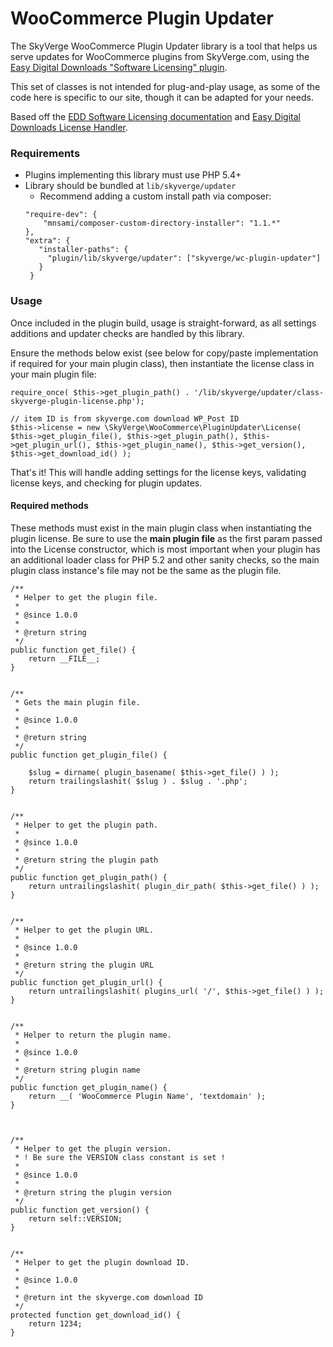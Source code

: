 # WooCommerce Plugin Updater

The SkyVerge WooCommerce Plugin Updater library is a tool that helps us serve updates for WooCommerce plugins from SkyVerge.com, using the [Easy Digital Downloads "Software Licensing" plugin](https://easydigitaldownloads.com/downloads/software-licensing/?ref=3324&campaign=sv_github).

This set of classes is not intended for plug-and-play usage, as some of the code here is specific to our site, though it can be adapted for your needs.

Based off the [EDD Software Licensing documentation](http://docs.easydigitaldownloads.com/article/383-automatic-upgrades-for-wordpress-plugins) and [Easy Digital Downloads License Handler](https://github.com/easydigitaldownloads/easy-digital-downloads/blob/master/includes/class-edd-license-handler.php).

### Requirements

 - Plugins implementing this library must use PHP 5.4+
 - Library should be bundled at `lib/skyverge/updater`
   - Recommend adding a custom install path via composer:
   ```
   "require-dev": {
       "mnsami/composer-custom-directory-installer": "1.1.*"
   },
   "extra": {
      "installer-paths": {
        "plugin/lib/skyverge/updater": ["skyverge/wc-plugin-updater"]
      }
    }
   ```

### Usage

Once included in the plugin build, usage is straight-forward, as all settings additions and updater checks are handled by this library.

Ensure the methods below exist (see below for copy/paste implementation if required for your main plugin class), then instantiate the license class in your main plugin file:

```
require_once( $this->get_plugin_path() . '/lib/skyverge/updater/class-skyverge-plugin-license.php');

// item ID is from skyverge.com download WP_Post ID
$this->license = new \SkyVerge\WooCommerce\PluginUpdater\License( $this->get_plugin_file(), $this->get_plugin_path(), $this->get_plugin_url(), $this->get_plugin_name(), $this->get_version(), $this->get_download_id() );
```

That's it! This will handle adding settings for the license keys, validating license keys, and checking for plugin updates.

#### Required methods

These methods must exist in the main plugin class when instantiating the plugin license. Be sure to use the **main plugin file** as the first param passed into the License constructor, which is most important when your plugin has an additional loader class for PHP 5.2 and other sanity checks, so the main plugin class instance's file may not be the same as the plugin file.

```
/**
 * Helper to get the plugin file.
 *
 * @since 1.0.0
 *
 * @return string
 */
public function get_file() {
	return __FILE__;
}


/**
 * Gets the main plugin file.
 *
 * @since 1.0.0
 *
 * @return string
 */
public function get_plugin_file() {

	$slug = dirname( plugin_basename( $this->get_file() ) );
	return trailingslashit( $slug ) . $slug . '.php';
}


/**
 * Helper to get the plugin path.
 *
 * @since 1.0.0
 *
 * @return string the plugin path
 */
public function get_plugin_path() {
	return untrailingslashit( plugin_dir_path( $this->get_file() ) );
}


/**
 * Helper to get the plugin URL.
 *
 * @since 1.0.0
 *
 * @return string the plugin URL
 */
public function get_plugin_url() {
	return untrailingslashit( plugins_url( '/', $this->get_file() ) );
}


/**
 * Helper to return the plugin name.
 *
 * @since 1.0.0
 *
 * @return string plugin name
 */
public function get_plugin_name() {
	return __( 'WooCommerce Plugin Name', 'textdomain' );
}



/**
 * Helper to get the plugin version.
 * ! Be sure the VERSION class constant is set !
 *
 * @since 1.0.0
 *
 * @return string the plugin version
 */
public function get_version() {
	return self::VERSION;
}


/**
 * Helper to get the plugin download ID.
 *
 * @since 1.0.0
 *
 * @return int the skyverge.com download ID
 */
protected function get_download_id() {
	return 1234;
}
```
